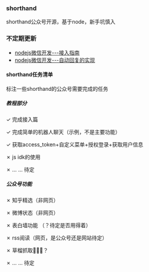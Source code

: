 ### shorthand
shorthand公众号开源，基于node，新手坑慎入

### 不定期更新

- [nodejs微信开发---接入指南](https://segmentfault.com/a/1190000005856154)
- [nodejs微信开发---自动回复的实现](https://segmentfault.com/a/1190000005861026)

#### shorthand任务清单
标注一些shorthand的公众号需要完成的任务

##### 教程部分
✓ 完成接入篇
 
✓ 完成简单的机器人聊天（示例，不是主要功能）

✓ 获取access_token+自定义菜单+授权登录+获取用户信息

✗  js idk的使用

✗ … … 待定

##### 公众号功能
✗ 知乎精选（非网页）

✗ 微博状态（非网页）

✗ 表白墙功能 （？待定是否用得着）

✗ rss阅读（网页，是公众号还是网站待定）

✗ 草榴抓取🔞🔞🔞？

✗ … … 待定

